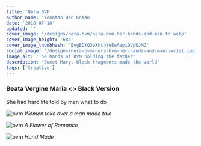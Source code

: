 ```yaml
---
title: 'Nera BVM'
author_name: 'Yonatan Ben Knaan'
date: '2018-07-18'
updated: ''
cover_image: '/designs/nera-bvm/nera-bvm-her-hands-and-man-tn.webp'
cover_image_height: '684'
cover_image_thumbhash: 'EvgBDYQ2eXhthYeEeAapiDVpUJMG'
social_image: '/designs/nera-bvm/nera-bvm-her-hands-and-man-social.jpg'
image_alt: 'The hands of BVM holding the father'
description: 'Sweet Mary, black fragments made the world'
tags: ['Creative']
---
```

### Beata Vergine Maria <> Black Version

She had hard life told by men what to do

![bvm](/designs/nera-bvm/nera-bvm-her-face.webp)
*Women take over a man made tale*

![bvm](/designs/nera-bvm/nera-bvm-her-flower.webp)
*A Flower of Romance*

![bvm](/designs/nera-bvm/nera-bvm-her-hands-and-man.webp)
*Hand Made*












